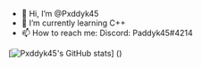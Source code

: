 - 👋 Hi, I’m @Pxddyk45
- 🌱 I’m currently learning C++
- 📫 How to reach me: Discord: Paddyk45#4214


[![Pxddyk45's GitHub stats](https://github-readme-stats.vercel.app/api?username=pxddyk45)] ()
